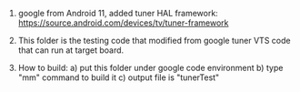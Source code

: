 
1. google from Android 11, added tuner HAL framework:
   https://source.android.com/devices/tv/tuner-framework

2. This folder is the testing code that modified from google tuner VTS code
   that can run at target board.

3. How  to build: 
   a) put this folder under google code environment
   b) type "mm" command to build it
   c) output file is "tunerTest"


